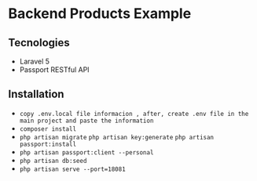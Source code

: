 # Backend Products Example

## Tecnologies

-   Laravel 5
-   Passport RESTful API

## Installation

-   `copy .env.local file informacion , after, create .env file in the main project and paste the information`
-   `composer install`
-   `php artisan migrate`
    `php artisan key:generate`
    `php artisan passport:install`
-   `php artisan passport:client --personal`
-   `php artisan db:seed`
-   `php artisan serve --port=18081`

